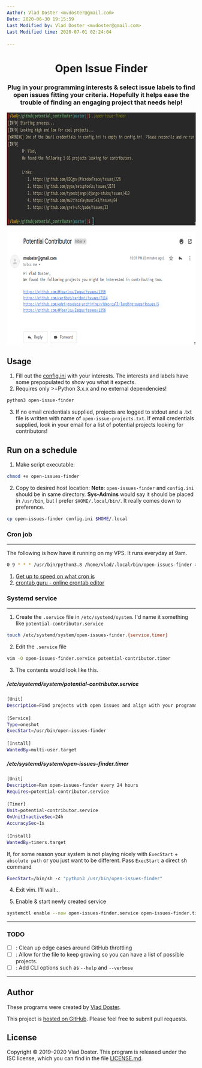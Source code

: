 ```yaml
---
Author: Vlad Doster <mvdoster@gmail.com>
Date: 2020-06-30 19:15:59
Last Modified by: Vlad Doster <mvdoster@gmail.com>
Last Modified time: 2020-07-01 02:24:04

---
```


<div align=center>

# Open Issue Finder

### Plug in your programming interests & select issue labels to find open issues fitting your criteria. Hopefully it helps ease the trouble of finding an engaging project that needs help!

<img src=".repo-assets/stdout_scrot.png"
     data-canonical-src=".repo-assets/stdout_scrot.png"
     width="700"
     height="300" />
     
<img src=".repo-assets/email_scrot.png"
     data-canonical-src=".repo-assets/email_scrot.png"
     width="700"
     height="300" />
     
</div>

## Usage

1. Fill out the [config.ini](config.ini) with your interests. The interests and labels have some prepopulated to show you what it expects.
2. Requires only >=Python 3.x.x and no external dependencies!

```bash
python3 open-issue-finder
```

3. If no email credentials supplied, projects are logged to stdout and a .txt file is written with name of `open-issue-projects.txt`.
   If email credentials supplied, look in your email for a list of potential projects looking for contributors!

## Run on a schedule

1. Make script executable:

```bash
chmod +x open-issues-finder
```

2. Copy to desired host location:
   **Note**: `open-issues-finder` and `config.ini` should be in same directory.
   **Sys-Admins** would say it should be placed in `/usr/bin`, but I prefer `$HOME/.local/bin/`. It really comes down to preference.

```bash
cp open-issues-finder config.ini $HOME/.local
```

### Cron job

----

The following is how have it running on my VPS. It runs everyday at 9am.

```bash
0 9 * * * /usr/bin/python3.8 /home/vlad/.local/bin/open-issues-finder >/dev/null 2>&1
```

1. [Get up to speed on what cron is](https://wiki.archlinux.org/index.php/Cron)
2. [crontab guru - online crontab editor](https://crontab.guru/)

### Systemd service

----

1. Create the `.service` file in `/etc/systemd/system`. I'd name it something like `potential-contributor.service`

```bash
touch /etc/systemd/system/open-issues-finder.{service,timer}
```

2. Edit the `.service` file

```bash
vim -O open-issues-finder.service potential-contributor.timer
```

3. The contents would look like this.

##### /etc/systemd/system/potential-contributor.service

```bash
[Unit]
Description=Find projects with open issues and align with your programming interests

[Service]
Type=oneshot
ExecStart=/usr/bin/open-issues-finder

[Install]
WantedBy=multi-user.target
```

##### /etc/systemd/system/open-issues-finder.timer

```bash
[Unit]
Description=Run open-issues-finder every 24 hours
Requires=potential-contributor.service

[Timer]
Unit=potential-contributor.service
OnUnitInactiveSec=24h
AccuracySec=1s

[Install]
WantedBy=timers.target
```

If, for some reason your system is not playing nicely with `ExecStart` + `absolute path` or you just want to be different. Pass `ExecStart` a direct sh command

```bash
ExecStart=/bin/sh -c "python3 /usr/bin/open-issues-finder"
```

4. Exit vim. I'll wait...

5. Enable & start newly created service

```bash
systemctl enable --now open-issues-finder.service open-issues-finder.timer
```

----

### TODO

- [ ] : Clean up edge cases around GitHub throttling
- [ ] : Allow for the file to keep growing so you can have a list of possible projects.
- [ ] : Add CLI options such as `--help` and `--verbose`

----


## Author

These programs were created by [Vlad Doster](http://vdoster.com).

This project is [hosted on GitHub](https://github.com/vladdoster/open-issues-finder). Please feel free to submit pull requests.

## License

Copyright © 2019–2020 Vlad Doster. This program is released under the ISC license, which you can find in the file [LICENSE.md](LICENSE.md).
